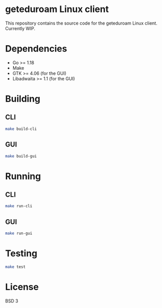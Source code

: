 # geteduroam Linux client

This repository contains the source code for the geteduroam Linux client. Currently WIP.

# Dependencies
- Go >= 1.18
- Make
- GTK >= 4.06 (for the GUI)
- Libadwaita >= 1.1 (for the GUI)

# Building
## CLI
```bash
make build-cli
```

## GUI
```bash
make build-gui
```

# Running
## CLI
```bash
make run-cli
```

## GUI
```bash
make run-gui
```

# Testing
```bash
make test
```

# License
BSD 3
